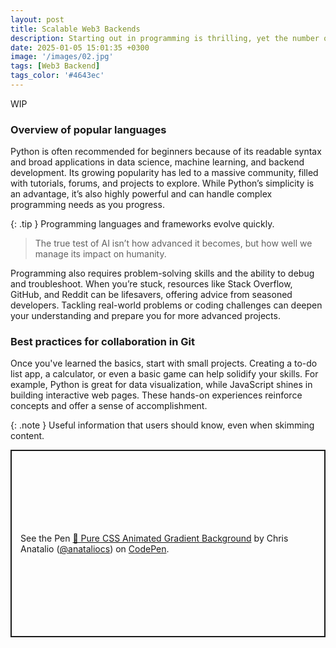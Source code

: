 ```yaml
---
layout: post
title: Scalable Web3 Backends
description: Starting out in programming is thrilling, yet the number of languages available makes it difficult to decide where to begin.
date: 2025-01-05 15:01:35 +0300
image: '/images/02.jpg'
tags: [Web3 Backend]
tags_color: '#4643ec'
---
```


WIP

### Overview of popular languages

Python is often recommended for beginners because of its readable syntax and broad applications in data science, machine learning, and backend development. Its growing popularity has led to a massive community, filled with tutorials, forums, and projects to explore. While Python’s simplicity is an advantage, it’s also highly powerful and can handle complex programming needs as you progress.

{: .tip }
Programming languages and frameworks evolve quickly.

> The true test of AI isn’t how advanced it becomes, but how well we manage its impact on humanity.

Programming also requires problem-solving skills and the ability to debug and troubleshoot. When you’re stuck, resources like Stack Overflow, GitHub, and Reddit can be lifesavers, offering advice from seasoned developers. Tackling real-world problems or coding challenges can deepen your understanding and prepare you for more advanced projects.

### Best practices for collaboration in Git

Once you've learned the basics, start with small projects. Creating a to-do list app, a calculator, or even a basic game can help solidify your skills. For example, Python is great for data visualization, while JavaScript shines in building interactive web pages. These hands-on experiences reinforce concepts and offer a sense of accomplishment.

{: .note }
Useful information that users should know, even when skimming content.

<p class="codepen" data-height="300" data-theme-id="dark" data-default-tab="html,result" data-slug-hash="KwdWQqB" data-pen-title="🌈 Pure CSS Animated Gradient Background" data-user="anataliocs" style="height: 300px; box-sizing: border-box; display: flex; align-items: center; justify-content: center; border: 2px solid; margin: 1em 0; padding: 1em;">
  <span>See the Pen <a href="https://codepen.io/anataliocs/pen/KwdWQqB">
  🌈 Pure CSS Animated Gradient Background</a> by Chris Anatalio (<a href="https://codepen.io/anataliocs">@anataliocs</a>)
  on <a href="https://codepen.io">CodePen</a>.</span>
</p>
<script async src="https://public.codepenassets.com/embed/index.js"></script>

